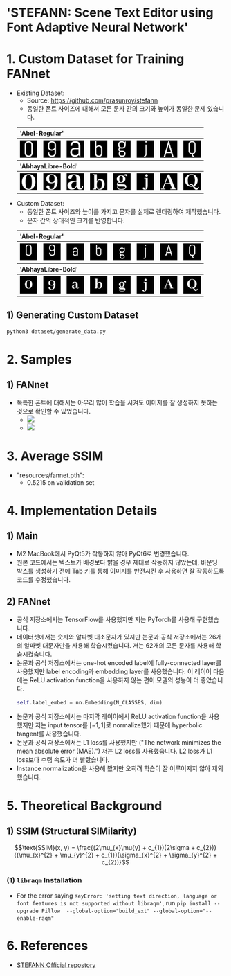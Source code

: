 # 'STEFANN: Scene Text Editor using Font Adaptive Neural Network'

# 1. Custom Dataset for Training FANnet
- Existing Dataset:
    - Source: https://github.com/prasunroy/stefann
    - 동일한 폰트 사이즈에 대해서 모든 문자 간의 크기와 높이가 동일한 문제 있습니다.
    <table>
        <thead>
            <tr>
                <th colspan=8>'Abel-Regular'</th>
            </tr>
        </thead>
        <tbody>
            <tr>
                <th><img src="https://raw.githubusercontent.com/KimRass/STEFANN/refs/heads/main/resources/existing_dataset/abel-regular/48.jpg" width="40"></th>
                <th><img src="https://raw.githubusercontent.com/KimRass/STEFANN/refs/heads/main/resources/existing_dataset/abel-regular/57.jpg" width="40"></th>
                <th><img src="https://raw.githubusercontent.com/KimRass/STEFANN/refs/heads/main/resources/existing_dataset/abel-regular/97.jpg" width="40"></th>
                <th><img src="https://raw.githubusercontent.com/KimRass/STEFANN/refs/heads/main/resources/existing_dataset/abel-regular/98.jpg" width="40"></th>
                <th><img src="https://raw.githubusercontent.com/KimRass/STEFANN/refs/heads/main/resources/existing_dataset/abel-regular/103.jpg" width="40"></th>
                <th><img src="https://raw.githubusercontent.com/KimRass/STEFANN/refs/heads/main/resources/existing_dataset/abel-regular/106.jpg" width="40"></th>
                <th><img src="https://raw.githubusercontent.com/KimRass/STEFANN/refs/heads/main/resources/existing_dataset/abel-regular/65.jpg" width="40"></th>
                <th><img src="https://raw.githubusercontent.com/KimRass/STEFANN/refs/heads/main/resources/existing_dataset/abel-regular/81.jpg" width="40"></th>
            </tr>
        </tbody>
        <thead>
            <tr>
                <th colspan=8>'AbhayaLibre-Bold'</th>
            </tr>
        </thead>
        <tbody>
            <tr>
                <th><img src="https://raw.githubusercontent.com/KimRass/STEFANN/refs/heads/main/resources/existing_dataset/abhayalibre-bold/48.jpg" width="40"></th>
                <th><img src="https://raw.githubusercontent.com/KimRass/STEFANN/refs/heads/main/resources/existing_dataset/abhayalibre-bold/57.jpg" width="40"></th>
                <th><img src="https://raw.githubusercontent.com/KimRass/STEFANN/refs/heads/main/resources/existing_dataset/abhayalibre-bold/97.jpg" width="40"></th>
                <th><img src="https://raw.githubusercontent.com/KimRass/STEFANN/refs/heads/main/resources/existing_dataset/abhayalibre-bold/98.jpg" width="40"></th>
                <th><img src="https://raw.githubusercontent.com/KimRass/STEFANN/refs/heads/main/resources/existing_dataset/abhayalibre-bold/103.jpg" width="40"></th>
                <th><img src="https://raw.githubusercontent.com/KimRass/STEFANN/refs/heads/main/resources/existing_dataset/abhayalibre-bold/106.jpg" width="40"></th>
                <th><img src="https://raw.githubusercontent.com/KimRass/STEFANN/refs/heads/main/resources/existing_dataset/abhayalibre-bold/65.jpg" width="40"></th>
                <th><img src="https://raw.githubusercontent.com/KimRass/STEFANN/refs/heads/main/resources/existing_dataset/abhayalibre-bold/81.jpg" width="40"></th>
            </tr>
        </tbody>
    </table>
- Custom Dataset:
    - 동일한 폰트 사이즈와 높이를 가지고 문자를 실제로 렌더링하여 제작했습니다.
    - 문자 간의 상대적인 크기를 반영합니다.
    <table>
        <thead>
            <tr>
                <th colspan=8>'Abel-Regular'</th>
            </tr>
        </thead>
        <tbody>
            <tr>
                <th><img src="https://raw.githubusercontent.com/KimRass/STEFANN/refs/heads/main/resources/custom_dataset/Abel-Regular/48.jpg" width="40"></th>
                <th><img src="https://raw.githubusercontent.com/KimRass/STEFANN/refs/heads/main/resources/custom_dataset/Abel-Regular/57.jpg" width="40"></th>
                <th><img src="https://raw.githubusercontent.com/KimRass/STEFANN/refs/heads/main/resources/custom_dataset/Abel-Regular/97.jpg" width="40"></th>
                <th><img src="https://raw.githubusercontent.com/KimRass/STEFANN/refs/heads/main/resources/custom_dataset/Abel-Regular/98.jpg" width="40"></th>
                <th><img src="https://raw.githubusercontent.com/KimRass/STEFANN/refs/heads/main/resources/custom_dataset/Abel-Regular/103.jpg" width="40"></th>
                <th><img src="https://raw.githubusercontent.com/KimRass/STEFANN/refs/heads/main/resources/custom_dataset/Abel-Regular/106.jpg" width="40"></th>
                <th><img src="https://raw.githubusercontent.com/KimRass/STEFANN/refs/heads/main/resources/custom_dataset/Abel-Regular/65.jpg" width="40"></th>
                <th><img src="https://raw.githubusercontent.com/KimRass/STEFANN/refs/heads/main/resources/custom_dataset/Abel-Regular/81.jpg" width="40"></th>
            </tr>
        </tbody>
        <thead>
            <tr>
                <th colspan=8>'AbhayaLibre-Bold'</th>
            </tr>
        </thead>
        <tbody>
            <tr>
                <th><img src="https://raw.githubusercontent.com/KimRass/STEFANN/refs/heads/main/resources/custom_dataset/AbhayaLibre-Bold/48.jpg" width="40"></th>
                <th><img src="https://raw.githubusercontent.com/KimRass/STEFANN/refs/heads/main/resources/custom_dataset/AbhayaLibre-Bold/57.jpg" width="40"></th>
                <th><img src="https://raw.githubusercontent.com/KimRass/STEFANN/refs/heads/main/resources/custom_dataset/AbhayaLibre-Bold/97.jpg" width="40"></th>
                <th><img src="https://raw.githubusercontent.com/KimRass/STEFANN/refs/heads/main/resources/custom_dataset/AbhayaLibre-Bold/98.jpg" width="40"></th>
                <th><img src="https://raw.githubusercontent.com/KimRass/STEFANN/refs/heads/main/resources/custom_dataset/AbhayaLibre-Bold/103.jpg" width="40"></th>
                <th><img src="https://raw.githubusercontent.com/KimRass/STEFANN/refs/heads/main/resources/custom_dataset/AbhayaLibre-Bold/106.jpg" width="40"></th>
                <th><img src="https://raw.githubusercontent.com/KimRass/STEFANN/refs/heads/main/resources/custom_dataset/AbhayaLibre-Bold/65.jpg" width="40"></th>
                <th><img src="https://raw.githubusercontent.com/KimRass/STEFANN/refs/heads/main/resources/custom_dataset/AbhayaLibre-Bold/81.jpg" width="40"></th>
            </tr>
        </tbody>
    </table>

## 1) Generating Custom Dataset
```bash
python3 dataset/generate_data.py
```

# 2. Samples
## 1) FANnet
- 독특한 폰트에 대해서는 아무리 많이 학습을 시켜도 이미지를 잘 생성하지 못하는 것으로 확인할 수 있었습니다.
    - <img src="https://github.com/KimRass/STEFANN/assets/67457712/80d3aeb1-1b62-4b89-84ba-5a131f0d2cb4" width="400">
    - <img src="https://github.com/KimRass/STEFANN/assets/67457712/92d3a05e-7d8d-42d6-a8e0-b43b106ef3a6" width="400">

# 3. Average SSIM
- "resources/fannet.pth":
    - 0.5215 on validation set

# 4. Implementation Details
<!-- ### Dataset Split -->
<!-- - 기존에 'fannet/valid' 디렉토리에 있던 300개의 폰트 중 20%를 test set으로, 나머지는 validation set으로 분리했습니다. ('dataset/fannet').
    ```bash
    # e.g.,
    python3 dataset/split_dataset.py\
        --src_fannet_dir="/Users/jongbeomkim/Documents/datasets/stefann/fannet/fannet"
    ```
- 이로써 train set, validation set, test set은 각각 1015, 240, 60개의 폰트를 갖습니다. -->

## 1) Main
- M2 MacBook에서 PyQt5가 작동하지 않아 PyQt6로 변경했습니다.
- 원본 코드에서는 텍스트가 배경보다 밝을 경우 제대로 작동하지 않았는데, 바운딩 박스를 생성하기 전에 Tab 키를 통해 이미지를 반전시킨 후 사용하면 잘 작동하도록 코드를 수정했습니다.

## 2) FANnet
- 공식 저장소에서는 TensorFlow를 사용했지만 저는 PyTorch를 사용해 구현했습니다.
- 데이터셋에서는 숫자와 알파벳 대소문자가 있지만 논문과 공식 저장소에서는 26개의 알파벳 대문자만을 사용해 학습시켰습니다. 저는 62개의 모든 문자를 사용해 학습시켰습니다.
- 논문과 공식 저장소에서는 one-hot encoded label에 fully-connected layer를 사용했지만 label encoding과 embedding layer를 사용했습니다. 이 레이어 다음에는 ReLU activation function을 사용하지 않는 편이 모델의 성능이 더 좋았습니다.
    ```python
    self.label_embed = nn.Embedding(N_CLASSES, dim)
    ```
- 논문과 공식 저장소에서는 마지막 레이어에서 ReLU activation function을 사용했지만 저는 input tensor를 $[-1, 1]$로 normalize했기 때문에 hyperbolic tangent를 사용했습니다.
- 논문과 공식 저장소에서는 L1 loss를 사용했지만 ("The network minimizes the mean absolute error (MAE).") 저는 L2 loss를 사용했습니다. L2 loss가 L1 loss보다 수렴 속도가 더 빨랐습니다.
- Instance normalization을 사용해 봤지만 오히려 학습이 잘 이루어지지 않아 제외했습니다.

# 5. Theoretical Background

## 1) SSIM (Structural SIMilarity)
$$\text{SSIM}(x, y) = \frac{(2\mu_{x}\mu{y} + c_{1})(2\sigma + c_{2})}{(\mu_{x}^{2} + \mu_{y}^{2} + c_{1})(\sigma_{x}^{2} + \sigma_{y}^{2} + c_{2})}$$

### (1) `libraqm` Installation
- For the error saying `KeyError: 'setting text direction, language or font features is not supported without libraqm'`, run `pip install --upgrade Pillow  --global-option="build_ext" --global-option="--enable-raqm"`

# 6. References
- [STEFANN Official repostory](https://github.com/prasunroy/stefann)
